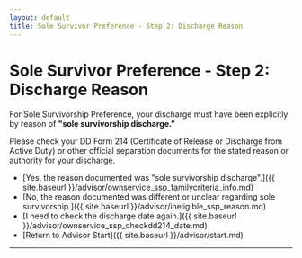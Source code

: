 ```yaml
---
layout: default
title: Sole Survivor Preference - Step 2: Discharge Reason
---
```


# Sole Survivor Preference - Step 2: Discharge Reason

For Sole Survivorship Preference, your discharge must have been explicitly by reason of **"sole survivorship discharge."**

Please check your DD Form 214 (Certificate of Release or Discharge from Active Duty) or other official separation documents for the stated reason or authority for your discharge.

*   [Yes, the reason documented was "sole survivorship discharge".]({{ site.baseurl }}/advisor/ownservice_ssp_familycriteria_info.md)
*   [No, the reason documented was different or unclear regarding sole survivorship.]({{ site.baseurl }}/advisor/ineligible_ssp_reason.md)
*   [I need to check the discharge date again.]({{ site.baseurl }}/advisor/ownservice_ssp_checkdd214_date.md)
*   [Return to Advisor Start]({{ site.baseurl }}/advisor/start.md)
---
